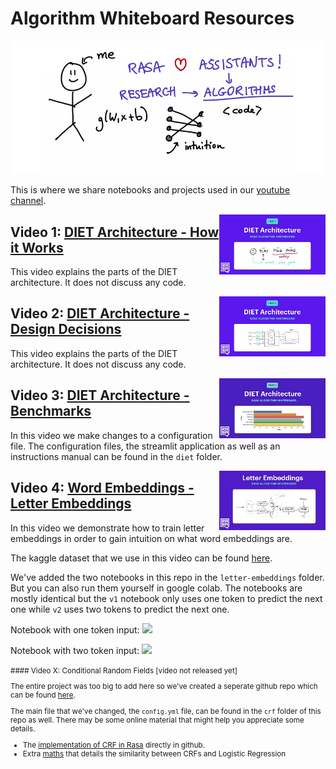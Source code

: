 # Algorithm Whiteboard Resources

<a href="https://www.youtube.com/watch?v=wWNMST6t1TA&list=PL75e0qA87dlG-za8eLI6t0_Pbxafk-cxb">
    <img src="images/logo.png">
</a>

This is where we share notebooks and projects used in our [youtube channel](https://www.youtube.com/watch?v=wWNMST6t1TA&list=PL75e0qA87dlG-za8eLI6t0_Pbxafk-cxb).

<a href="https://youtu.be/vWStcJDuOUk">
    <img src="images/vid-1.jpg" width=170 align="right">
</a>

## Video 1: [DIET Architecture - How it Works](https://youtu.be/vWStcJDuOUk)

This video explains the parts of the DIET architecture. It does not discuss any code.

<a href="https://youtu.be/KUGGuJ0aTL8">
    <img src="images/vid-2.jpg" width=170 align="right">
</a>

## Video 2: [DIET Architecture - Design Decisions](https://youtu.be/KUGGuJ0aTL8)

This video explains the parts of the DIET architecture. It does not discuss any code.

<a href="https://youtu.be/oj5oPGDlep4">
    <img src="images/vid-3.jpg" width=170 align="right">
</a>

## Video 3: [DIET Architecture - Benchmarks](https://youtu.be/oj5oPGDlep4)

In this video we make changes to a configuration file. The configuration files, the streamlit application as well as an instructions manual can be found in the `diet` folder.

<a href="https://youtu.be/mWvnlVw_LiY">
    <img src="images/vid-4.jpg" width=170 align="right">
</a>

## Video 4: [Word Embeddings - Letter Embeddings](https://youtu.be/mWvnlVw_LiY)

In this video we demonstrate how to train letter embeddings in order to gain intuition on what word embeddings are. 

The kaggle dataset that we use in this video can be found [here](https://www.kaggle.com/therohk/million-headlines).

We've added the two notebooks in this repo in the `letter-embeddings` folder. But you can also run them yourself in google colab. The notebooks are mostly identical but the `v1` notebook only uses one token to predict the next one while `v2` uses two tokens to predict the next one.

Notebook with one token input:  <a href="https://colab.research.google.com/drive/1jbjQtu5d1E88uM8oaJ3BAfHcI7JVUdu2"><img src="https://colab.research.google.com/assets/colab-badge.svg"></a>

Notebook with two token input: <a href="https://colab.research.google.com/drive/1N5wv75vbFRF3lPO1ZpSddBeb_DRaBNOY"><img src="https://colab.research.google.com/assets/colab-badge.svg"></a>

<small>
#### Video X: Conditional Random Fields [video not released yet]

The entire project was too big to add here so we've created a seperate github repo which can be found [here](https://github.com/RasaHQ/crf-demo).

The main file that we've changed, the `config.yml` file, can be found in the `crf` folder of this repo as well. There may be some online material that might help you appreciate some details. 

- The [implementation of CRF in Rasa](https://github.com/RasaHQ/rasa/blob/master/rasa/nlu/extractors/crf_entity_extractor.py#L44) directly in github.
- Extra [maths](https://timvieira.github.io/blog/post/2015/04/29/multiclass-logistic-regression-and-conditional-random-fields-are-the-same-thing/) that details the similarity between CRFs and Logistic Regression

</small>
